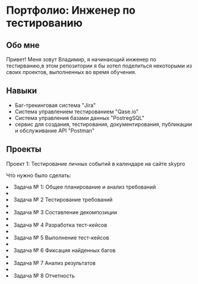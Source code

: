 # Портфолио: Инженер по тестированию
## Обо мнe

Привет! Меня зовут Владимир, я начинающий инженер по тестирванию,в этом репозитории я бы хотел поделиться некоторыми из своих проектов, выполненных во время обучения.

## Навыки 
- Баг-трекинговая система "Jira"
- Система управлением тестированием "Qase.io" 
- Система управления базами данных "PostregSQL"
- сервис для создания, тестирования, документирования, публикации и обслуживание API "Postman"

 ## Проекты
 <p> Проект 1: Тестирование личных событий в календаре на сайте skypro <P>
 <p> Что нужно было сделать: <p>
  <oI>
   <li> Задача № 1: Общее планирование и анализ требований <li>
   <li> Задача № 2 Тестирование требований <li>
   <li> Задача № 3 Составление декомпозиции <li>
   <li> Задача № 4 Разработка тест-кейсов <li>
   <li> Задача № 5 Выполнение тест-кейсов <li>
   <li> Задача № 6 Фиксация найденных багов <li>
   <li> Задача № 7 Анализ результатов <Li>
   <li> Задача № 8 Отчетность 
   </ol>
   
 


 
